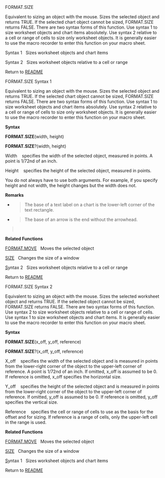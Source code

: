 FORMAT.SIZE

Equivalent to sizing an object with the mouse. Sizes the selected object
and returns TRUE. If the selected chart object cannot be sized,
FORMAT.SIZE returns FALSE. There are two syntax forms of this function.
Use syntax 1 to size worksheet objects and chart items absolutely. Use
syntax 2 relative to a cell or range of cells to size only worksheet
objects. It is generally easier to use the macro recorder to enter this
function on your macro sheet.

Syntax 1&nbsp;&nbsp;&nbsp;Sizes worksheet objects and chart items

Syntax 2&nbsp;&nbsp;&nbsp;Sizes worksheet objects relative to a cell or
range



Return to [README](README.md)

FORMAT.SIZE Syntax 1

Equivalent to sizing an object with the mouse. Sizes the selected object
and returns TRUE. If the selected chart object cannot be sized,
FORMAT.SIZE returns FALSE. There are two syntax forms of this function.
Use syntax 1 to size worksheet objects and chart items absolutely. Use
syntax 2 relative to a cell or range of cells to size only worksheet
objects. It is generally easier to use the macro recorder to enter this
function on your macro sheet.

**Syntax**

**FORMAT.SIZE**(width, height)

**FORMAT.SIZE**?(width, height)

Width&nbsp;&nbsp;&nbsp;&nbsp;specifies the width of the selected object,
measured in points. A point is 1/72nd of an inch.

Height&nbsp;&nbsp;&nbsp;&nbsp;specifies the height of the selected
object, measured in points.

You do not always have to use both arguments. For example, if you
specify height and not width, the height changes but the width does not.

**Remarks**

  - > The base of a text label on a chart is the lower-left corner of
    > the text rectangle.

  - > The base of an arrow is the end without the arrowhead.

> &nbsp;

**Related Functions**

[FORMAT.MOVE](FORMAT.MOVE.md)&nbsp;&nbsp;&nbsp;Moves the selected object

[SIZE](SIZE.md)&nbsp;&nbsp;&nbsp;Changes the size of a window

[S](S.md)yntax 2&nbsp;&nbsp;&nbsp;Sizes worksheet objects relative to a cell or
range



Return to [README](README.md)

FORMAT.SIZE Syntax 2

Equivalent to sizing an object with the mouse. Sizes the selected
worksheet object and returns TRUE. If the selected object cannot be
sized, FORMAT.SIZE returns FALSE. There are two syntax forms of this
function. Use syntax 2 to size worksheet objects relative to a cell or
range of cells. Use syntax 1 to size worksheet objects and chart items.
It is generally easier to use the macro recorder to enter this function
on your macro sheet.

**Syntax**

**FORMAT.SIZE**(x\_off, y\_off, reference)

**FORMAT.SIZE**?(x\_off, y\_off, reference)

X\_off&nbsp;&nbsp;&nbsp;&nbsp;specifies the width of the selected object
and is measured in points from the lower-right corner of the object to
the upper-left corner of reference. A point is 1/72nd of an inch. If
omitted, x\_off is assumed to be 0. If reference is omitted, x\_off
specifies the horizontal size.

Y\_off&nbsp;&nbsp;&nbsp;&nbsp;specifies the height of the selected
object and is measured in points from the lower-right corner of the
object to the upper-left corner of reference. If omitted, y\_off is
assumed to be 0. If reference is omitted, y\_off specifies the vertical
size.

Reference&nbsp;&nbsp;&nbsp;&nbsp;specifies the cell or range of cells to
use as the basis for the offset and for sizing. If reference is a range
of cells, only the upper-left cell in the range is used.

**Related Functions**

[FORMAT.MOVE](FORMAT.MOVE.md)&nbsp;&nbsp;&nbsp;Moves the selected object

[SIZE](SIZE.md)&nbsp;&nbsp;&nbsp;Changes the size of a window

[S](S.md)yntax 1&nbsp;&nbsp;&nbsp;Sizes worksheet objects and chart items



Return to [README](README.md)

